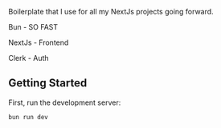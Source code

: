 Boilerplate that I use for all my NextJs projects going forward.

Bun - SO FAST

NextJs - Frontend

Clerk - Auth


## Getting Started

First, run the development server:

```bash
bun run dev
```
